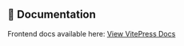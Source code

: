 ## 📘 Documentation

Frontend docs available here: [View VitePress Docs](https://destillapp.github.io/main/)
